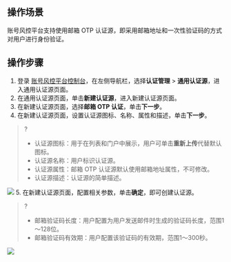 ## 操作场景
账号风控平台支持使用邮箱 OTP 认证源，即采用邮箱地址和一次性验证码的方式对用户进行身份验证。

## 操作步骤
1. 登录 [账号风控平台控制台](https://console.cloud.tencent.com/ciam)，在左侧导航栏，选择**认证管理** > **通用认证源**，进入通用认证源页面。
2. 在通用认证源页面，单击**新建认证源**，进入新建认证源页面。
3. 在新建认证源页面，选择**邮箱 OTP 认证**，单击**下一步**。
4. 在新建认证源页面，设置认证源图标、名称、属性和描述，单击**下一步**。
>?
>- 认证源图标：用于在列表和门户中展示，用户可单击**重新上传**代替默认图标。
>- 认证源名称：用户标识认证源。
>- 认证源属性：邮箱 OTP 认证源默认使用邮箱地址属性，不可修改。
>- 认证源描述：认证源的简单描述。
>
![](https://main.qcloudimg.com/raw/b3a9071b547a1d5614faeabe0b169a10.png)
5. 在新建认证源页面，配置相关参数，单击**确定**，即可创建认证源。
>?
>- 邮箱验证码长度：用户配置为用户发送邮件时生成的验证码长度，范围1～128位。
>- 邮箱验证码有效期：用户配置该验证码的有效期，范围1～300秒。
>
![](https://main.qcloudimg.com/raw/80265c3a4f46f551263d0fd6b72ae016.png)

